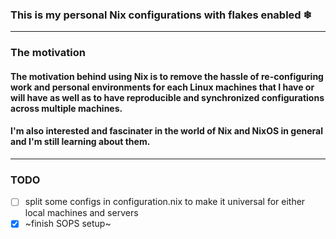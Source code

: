 ### This is my personal Nix configurations with flakes enabled ❄ 
---
### The motivation
#### The motivation behind using Nix is to remove the hassle of re-configuring work and personal environments for each Linux machines that I have or will have as well as to have reproducible and synchronized configurations across multiple machines.
#### I'm also interested and fascinater in the world of Nix and NixOS in general and I'm still learning about them.
--- 
### TODO
- [ ] split some configs in configuration.nix to make it universal for either local machines and servers 
- [x] ~finish SOPS setup~
